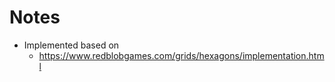 # Notes
- Implemented based on 
    - https://www.redblobgames.com/grids/hexagons/implementation.html